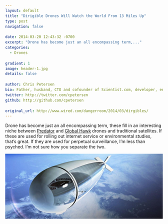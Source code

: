 ```yaml
---
layout: default
title: "Dirigible Drones Will Watch the World From 13 Miles Up"
type: post
navigation: false

date: 2014-03-20 12:43:32 -0700
excerpt: "Drone has become just an all encompassing term,..."
categories:
  - Drones

gradient: 1
image: header-1.jpg
details: false

author: Chris Petersen
bio: Father, husband, CTO and cofounder of Scientist.com, developer, entrepreneur and technologist.
twitter: http://twitter.com/cpetersen
github: http://github.com/cpetersen

original_url: http://www.wired.com/dangerroom/2014/03/dirgibles/
---
```



Drone has become just an all encompassing term, these fill in an interesting niche between [Predator](http://en.wikipedia.org/wiki/General_Atomics_MQ-1_Predator)  and  [Global Hawk](http://en.wikipedia.org/wiki/Northrop_Grumman_RQ-4_Global_Hawk)  drones and traditional satellites. If these are used for rolling out internet service or environmental studies, that’s great. If they are used for perpetual surveillance, I’m less than psyched. I’m not sure how you separate the two. 

  ![Screen-Shot-2014-03-19-at-12.26.00-PM.png](/assets/import/e63a0ecf89a7b4e8fc340c90b323f74f.png)  

 
